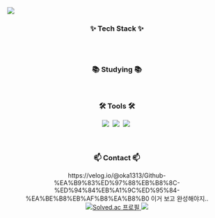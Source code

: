 <html>
  <head>
    
  </head>
  <body>
    <img src="https://capsule-render.vercel.app/api?type=venom&color=gradient&height=300&section=header&text=🐲Hello,%20I'm%20Yoonseok🏝️&fontSize=40&fontColor=101052" />
    <h3 align="center">✨ Tech Stack ✨</h3>
<div align="center">
  
</div>

<div align="center">
  
</div>

<br>

<div align="center">
  
</div>

<br>

<h3 align="center">📚 Studying 📚</h3>
<div align="center">
  
</div>

<br>

<h3 align="center">🛠 Tools 🛠</h3>
<div align="center">
  <img src="https://img.shields.io/badge/git-F05033.svg?style=for-the-badge&logo=git&logoColor=white" />&nbsp
  <img src="https://img.shields.io/badge/github-181717.svg?style=for-the-badge&logo=github&logoColor=white" />&nbsp
  <img src="https://img.shields.io/badge/Notion-F3F3F3.svg?style=for-the-badge&logo=notion&logoColor=black" />&nbsp
</div>

<div align="center">
  
</div>

<br>

<div align="center">
  
</div>

<br>

<h3 align="center">📫 Contact 📫</h3>
<div align="center">
https://velog.io/@oka1313/Github-%EA%B9%83%ED%97%88%EB%B8%8C-%ED%94%84%EB%A1%9C%ED%95%84-%EA%BE%B8%EB%AF%B8%EA%B8%B0
이거 보고 완성해야지..
  
</div>

<div align="center">
  <a href="https://solved.ac/yoonseok00">
        <img src="http://mazassumnida.wtf/api/v2/generate_badge?boj=yoonseok00" alt="Solved.ac 프로필" />
      </a>
  <img src="http://mazandi.herokuapp.com/api?handle=yoonseok00&theme=warm"/>
</div>
  </body>
</html>

